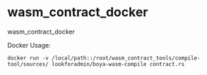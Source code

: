 # wasm_contract_docker
wasm_contract_docker

Docker Usage:

`docker run -v /local/path::/root/wasm_contract_tools/compile-tool/sources/ lookforadmin/boya-wasm-compile contract.rs`
